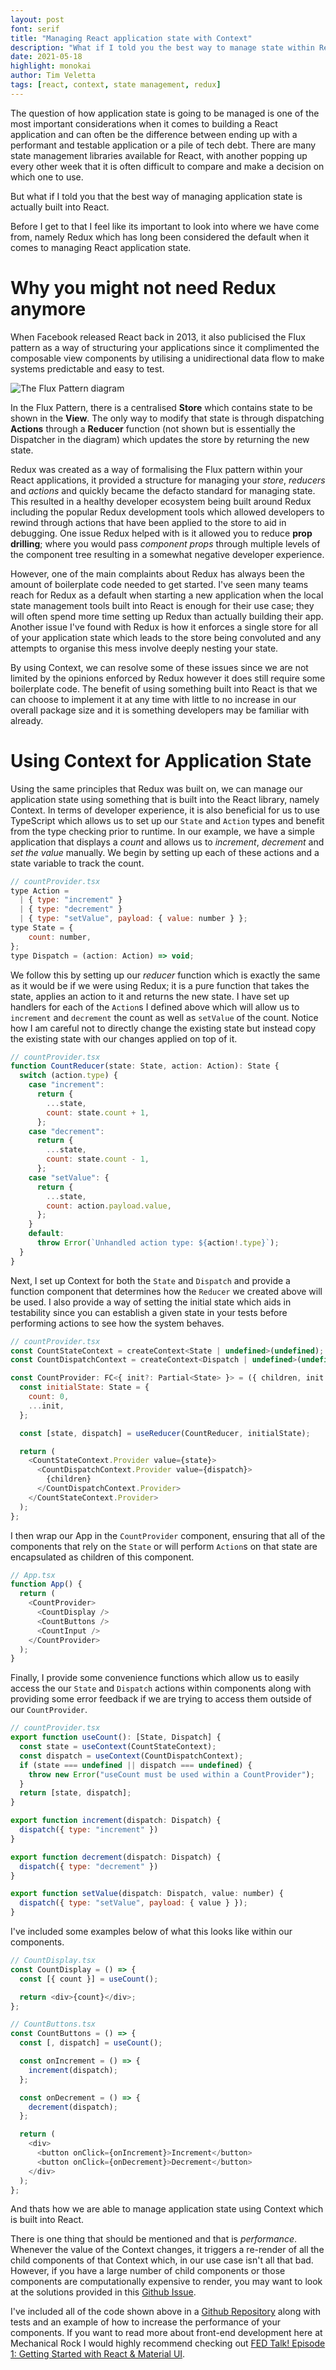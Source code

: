 ```yaml
---
layout: post
font: serif
title: "Managing React application state with Context"
description: "What if I told you the best way to manage state within React apps was actually built into React?!"
date: 2021-05-18
highlight: monokai
author: Tim Veletta
tags: [react, context, state management, redux]
---
```


The question of how application state is going to be managed is one of the most important considerations when it comes to building a React application and can often be the difference between ending up with a performant and testable application or a pile of tech debt. There are many state management libraries available for React, with another popping up every other week that it is often difficult to compare and make a decision on which one to use.

But what if I told you that the best way of managing application state is actually built into React.

Before I get to that I feel like its important to look into where we have come from, namely Redux which has long been considered the default when it comes to managing React application state.

# Why you might not need Redux anymore

When Facebook released React back in 2013, it also publicised the Flux pattern as a way of structuring your applications since it complimented the composable view components by utilising a unidirectional data flow to make systems predictable and easy to test.

![The Flux Pattern diagram](/img/blog/react-state-management-context/flux-pattern.png)

In the Flux Pattern, there is a centralised **Store** which contains state to be shown in the **View**. The only way to modify that state is through dispatching **Actions** through a **Reducer** function (not shown but is essentially the Dispatcher in the diagram) which updates the store by returning the new state.

Redux was created as a way of formalising the Flux pattern within your React applications, it provided a structure for managing your _store_, _reducers_ and _actions_ and quickly became the defacto standard for managing state. This resulted in a healthy developer ecosystem being built around Redux including the popular Redux development tools which allowed developers to rewind through actions that have been applied to the store to aid in debugging. One issue Redux helped with is it allowed you to reduce **prop drilling**; where you would pass _component props_ through multiple levels of the component tree resulting in a somewhat negative developer experience.

However, one of the main complaints about Redux has always been the amount of boilerplate code needed to get started. I've seen many teams reach for Redux as a default when starting a new application when the local state management tools built into React is enough for their use case; they will often spend more time setting up Redux than actually building their app. Another issue I've found with Redux is how it enforces a single store for all of your application state which leads to the store being convoluted and any attempts to organise this mess involve deeply nesting your state.

By using Context, we can resolve some of these issues since we are not limited by the opinions enforced by Redux however it does still require some boilerplate code. The benefit of using something built into React is that we can choose to implement it at any time with little to no increase in our overall package size and it is something developers may be familiar with already.

# Using Context for Application State

Using the same principles that Redux was built on, we can manage our application state using something that is built into the React library, namely Context. In terms of developer experience, it is also beneficial for us to use TypeScript which allows us to set up our `State` and `Action` types and benefit from the type checking prior to runtime. In our example, we have a simple application that displays a *count* and allows us to *increment*, *decrement* and *set the value* manually. We begin by setting up each of these actions and a state variable to track the count.

```javascript
// countProvider.tsx
type Action =
  | { type: "increment" }
  | { type: "decrement" }
  | { type: "setValue", payload: { value: number } };
type State = {
    count: number,
};
type Dispatch = (action: Action) => void;
```

We follow this by setting up our *reducer* function which is exactly the same as it would be if we were using Redux; it is a pure function that takes the state, applies an action to it and returns the new state. I have set up handlers for each of the `Action`s I defined above which will allow us to `increment` and `decrement` the count as well as `setValue` of the count. Notice how I am careful not to directly change the existing state but instead copy the existing state with our changes applied on top of it.

```javascript
// countProvider.tsx
function CountReducer(state: State, action: Action): State {
  switch (action.type) {
    case "increment":
      return {
        ...state,
        count: state.count + 1,
      };
    case "decrement":
      return {
        ...state,
        count: state.count - 1,
      };
    case "setValue": {
      return {
        ...state,
        count: action.payload.value,
      };
    }
    default:
      throw Error(`Unhandled action type: ${action!.type}`);
  }
}
```

Next, I set up Context for both the `State` and `Dispatch` and provide a function component that determines how the `Reducer` we created above will be used. I also provide a way of setting the initial state which aids in testability since you can establish a given state in your tests before performing actions to see how the system behaves.

```javascript
// countProvider.tsx
const CountStateContext = createContext<State | undefined>(undefined);
const CountDispatchContext = createContext<Dispatch | undefined>(undefined);

const CountProvider: FC<{ init?: Partial<State> }> = ({ children, init }) => {
  const initialState: State = {
    count: 0,
    ...init,
  };

  const [state, dispatch] = useReducer(CountReducer, initialState);

  return (
    <CountStateContext.Provider value={state}>
      <CountDispatchContext.Provider value={dispatch}>
        {children}
      </CountDispatchContext.Provider>
    </CountStateContext.Provider>
  );
};
```

I then wrap our App in the `CountProvider` component, ensuring that all of the components that rely on the `State` or will perform `Action`s on that state are encapsulated as children of this component.

```javascript
// App.tsx
function App() {
  return (
    <CountProvider>
      <CountDisplay />
      <CountButtons />
      <CountInput />
    </CountProvider>
  );
}
```

Finally, I provide some convenience functions which allow us to easily access the our `State` and `Dispatch` actions within components along with providing some error feedback if we are trying to access them outside of our `CountProvider`.

```javascript
// countProvider.tsx
export function useCount(): [State, Dispatch] {
  const state = useContext(CountStateContext);
  const dispatch = useContext(CountDispatchContext);
  if (state === undefined || dispatch === undefined) {
    throw new Error("useCount must be used within a CountProvider");
  }
  return [state, dispatch];
}

export function increment(dispatch: Dispatch) {
  dispatch({ type: "increment" })
}

export function decrement(dispatch: Dispatch) {
  dispatch({ type: "decrement" })
}

export function setValue(dispatch: Dispatch, value: number) {
  dispatch({ type: "setValue", payload: { value } });
}
```

I've included some examples below of what this looks like within our components.

```javascript
// CountDisplay.tsx
const CountDisplay = () => {
  const [{ count }] = useCount();

  return <div>{count}</div>;
};

// CountButtons.tsx
const CountButtons = () => {
  const [, dispatch] = useCount();

  const onIncrement = () => {
    increment(dispatch);
  };

  const onDecrement = () => {
    decrement(dispatch);
  };

  return (
    <div>
      <button onClick={onIncrement}>Increment</button>
      <button onClick={onDecrement}>Decrement</button>
    </div>
  );
};
```

And thats how we are able to manage application state using Context which is built into React. 

There is one thing that should be mentioned and that is *performance*. Whenever the value of the Context changes, it triggers a re-render of all the child components of that Context which, in our use case isn't all that bad. However, if you have a large number of child components or those components are computationally expensive to render, you may want to look at the solutions provided in this [Github Issue](https://github.com/facebook/react/issues/15156#issuecomment-474590693). 

I've included all of the code shown above in a [Github Repository](https://github.com/MechanicalRock/react-provider-example) along with tests and an example of how to increase the performance of your components. If you want to read more about front-end development here at Mechanical Rock I would highly recommend checking out [FED Talk! Episode 1: Getting Started with React & Material UI](https://mechanicalrock.github.io/2021/04/27/fed-talk-s01e01-getting-started.html).